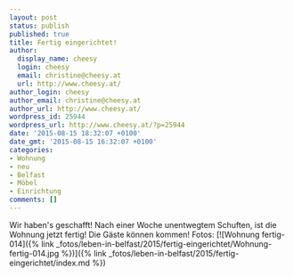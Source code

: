```yaml
---
layout: post
status: publish
published: true
title: Fertig eingerichtet!
author:
  display_name: cheesy
  login: cheesy
  email: christine@cheesy.at
  url: http://www.cheesy.at/
author_login: cheesy
author_email: christine@cheesy.at
author_url: http://www.cheesy.at/
wordpress_id: 25944
wordpress_url: http://www.cheesy.at/?p=25944
date: '2015-08-15 18:32:07 +0100'
date_gmt: '2015-08-15 16:32:07 +0100'
categories:
- Wohnung
- neu
- Belfast
- Möbel
- Einrichtung
comments: []
---
```

Wir haben's geschafft! Nach einer Woche unentwegtem Schuften, ist die Wohnung jetzt fertig! Die Gäste können kommen!
Fotos:
[![Wohnung fertig-014]({% link _fotos/leben-in-belfast/2015/fertig-eingerichtet/Wohnung-fertig-014.jpg %})]({% link _fotos/leben-in-belfast/2015/fertig-eingerichtet/index.md %})
